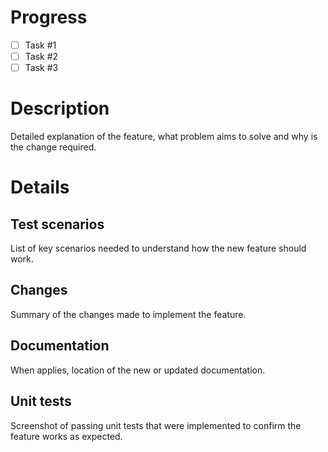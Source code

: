# Progress

- [ ] Task #1
- [ ] Task #2
- [ ] Task #3

# Description

Detailed explanation of the feature, what problem aims to solve and why is the change required.

# Details

## Test scenarios

List of key scenarios needed to understand how the new feature should work.

## Changes

Summary of the changes made to implement the feature.

## Documentation

When applies, location of the new or updated documentation.

## Unit tests

Screenshot of passing unit tests that were implemented to confirm the feature works as expected.
